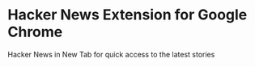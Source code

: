 # Hacker News Extension for Google Chrome

Hacker News in New Tab for quick access to the latest stories
